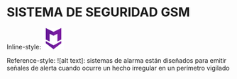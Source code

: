 # SISTEMA DE SEGURIDAD GSM

Inline-style: 
![alt text](https://github.com/adam-p/markdown-here/raw/master/src/common/images/icon48.png "Logo Title Text 1")
 
 Reference-style: 
![alt text]: sistemas de alarma están diseñados para emitir señales de alerta cuando ocurre un hecho irregular en un perímetro vigilado

[logo]: http://smartech.com.ec/wp-content/uploads/2016/03/GSM-300x205.jpg

